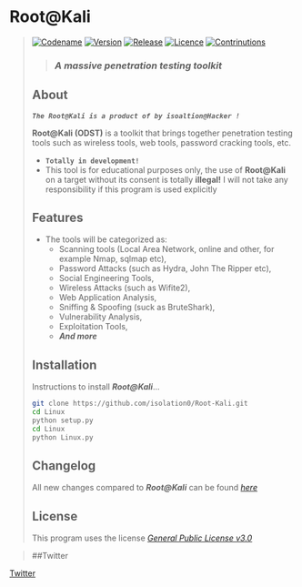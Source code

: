 # **Root@Kali**
> [![Codename](https://img.shields.io/badge/Codename-MyMeepSQL-informational?style=flat-square)]()
[![Version](https://img.shields.io/badge/Version-0.0.0.6-brightgreen?style=flat-square)]()
[![Release](https://img.shields.io/badge/Release-Stable-success?style=flat-square)]()
[![Licence](https://img.shields.io/badge/License-GNU--GPL--3.0-important?style=flat-square)]()
[![Contrinutions](https://img.shields.io/badge/Contributions-Open%20!-yellow?style=flat-square)]()
> >  ### _**A massive penetration testing toolkit**_
> ## About
> _**`The Root@Kali is a product of by isoaltion@Hacker !`**_
>
>  **Root@Kali (ODST)** is a toolkit that brings together penetration testing tools such as wireless tools, web tools, password cracking tools, etc.
> * **`Totally in development!`**
> * This tool is for educational purposes only, the use of **Root@Kali** on a target without its consent is totally **illegal!** I will not take any responsibility if this program is used explicitly
> 
> ## Features
> * The tools will be categorized as: 
>   * Scanning tools (Local Area Network, online and other, for example Nmap, sqlmap etc), 
>   * Password Attacks (such as Hydra, John The Ripper etc), 
>   * Social Engineering Tools,
>   * Wireless Attacks (such as Wifite2),
>   * Web Application Analysis,
>   * Sniffing & Spoofing (suck as BruteShark),
>   * Vulnerability Analysis,
>   * Exploitation Tools,
>   * _**And more**_
> 
> ## Installation
> Instructions to install ***Root@Kali***...
> ```bash
> git clone https://github.com/isolation0/Root-Kali.git
> cd Linux
> python setup.py
> cd Linux
> python Linux.py
> ```
> ## Changelog
> All new changes compared to _**Root@Kali**_ can be found _[here](https://github.com/isolation0/Root-Kali)_
> 
> ## License 
> This program uses the license _[General Public License v3.0](https://github.com/isolation0/Root-Kali)_

> ##Twitter

[Twitter](https://twitter.com/iuexb?s=21)

